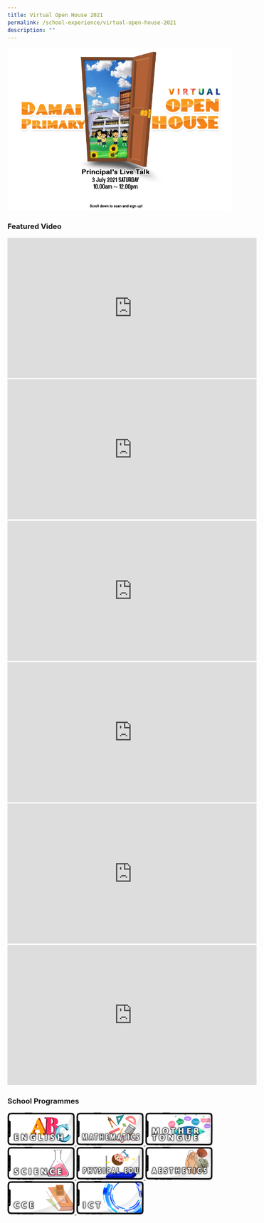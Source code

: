 ```yaml
---
title: Virtual Open House 2021
permalink: /school-experience/virtual-open-house-2021
description: ""
---
```

![](/images/2021-Openhouse2a.png)

### Featured Video

<iframe width="560" height="315" src="https://www.youtube.com/embed/zdg2uV1YUyM" title="YouTube video player" frameborder="0" allow="accelerometer; autoplay; clipboard-write; encrypted-media; gyroscope; picture-in-picture" allowfullscreen></iframe>

<iframe width="560" height="315" src="https://www.youtube.com/embed/fY1_GyKFSEA" title="YouTube video player" frameborder="0" allow="accelerometer; autoplay; clipboard-write; encrypted-media; gyroscope; picture-in-picture" allowfullscreen></iframe>

<iframe width="560" height="315" src="https://www.youtube.com/embed/wEM-RMqd-p8" title="YouTube video player" frameborder="0" allow="accelerometer; autoplay; clipboard-write; encrypted-media; gyroscope; picture-in-picture" allowfullscreen></iframe>

<iframe width="560" height="315" src="https://www.youtube.com/embed/EQ04uP6uxx4" title="YouTube video player" frameborder="0" allow="accelerometer; autoplay; clipboard-write; encrypted-media; gyroscope; picture-in-picture" allowfullscreen></iframe>

<iframe width="560" height="315" src="https://www.youtube.com/embed/bDrmgWh1H5U" title="YouTube video player" frameborder="0" allow="accelerometer; autoplay; clipboard-write; encrypted-media; gyroscope; picture-in-picture" allowfullscreen></iframe>

<iframe width="560" height="315" src="https://www.youtube.com/embed/gT6mqNMUUrE" title="YouTube video player" frameborder="0" allow="accelerometer; autoplay; clipboard-write; encrypted-media; gyroscope; picture-in-picture" allowfullscreen></iframe>

### School Programmes

<a href="https://staging.d2u2fg8l961knh.amplifyapp.com/holistic-education/Department/english">
<img src="/images/2021-EL.png"  style="width:30%">
</a>

<a href="https://staging.d2u2fg8l961knh.amplifyapp.com/holistic-education/Department/mathematics">
<img src="/images/2021-MATH.png"  style="width:30%">
</a>

<a href="https://staging.d2u2fg8l961knh.amplifyapp.com/holistic-education/Department/mother-tongue">
<img src="/images/2021-Mother-Tongue.png"  style="width:30%">
</a>

<a href="https://staging.d2u2fg8l961knh.amplifyapp.com/holistic-education/Department/science">
<img src="/images/2021-Science.png"  style="width:30%">
</a>

<a href="https://staging.d2u2fg8l961knh.amplifyapp.com/holistic-education/Department/physical-education-pe">
<img src="/images/2021-Physical-Edu.png"  style="width:30%">
</a>

<a href="https://staging.d2u2fg8l961knh.amplifyapp.com/holistic-education/Department/aesthetics">
<img src="/images/2021-Aesthetics.png"  style="width:30%">
</a>

<a href="https://staging.d2u2fg8l961knh.amplifyapp.com/holistic-education/Department/character-n-citizenship-education">
<img src="/images/2021-Character-n-Citizenship-Education.png"  style="width:30%">
</a>


<a href="https://staging.d2u2fg8l961knh.amplifyapp.com/holistic-education/Department/information-n-communications-technology">
<img src="/images/2021-ICT.png"  style="width:30%">
</a>

